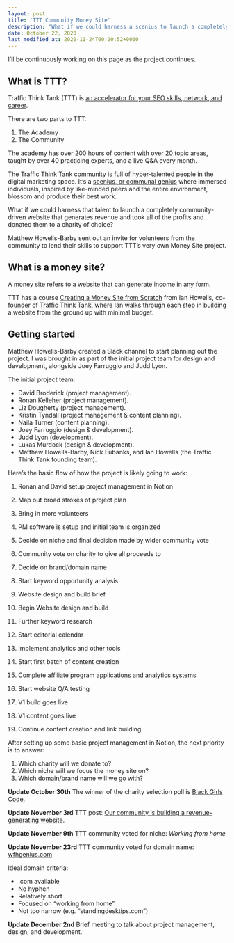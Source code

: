 ```yaml
---
layout: post
title: 'TTT Community Money Site'
description: "What if we could harness a scenius to launch a completely community-driven website that generates revenue and took all of the profits and donated them to a charity of choice?"
date: October 22, 2020
last_modified_at: 2020-11-24T00:20:52+0000
---
```


I’ll be continuously working on this page as the project continues.

## What is TTT?
Traffic Think Tank (TTT) is [an accelerator for your SEO skills, network, and career](https://trafficthinktank.com/).

There are two parts to TTT:
1. The Academy
2. The Community

The academy has over 200 hours of content with over 20 topic areas, taught by over 40 practicing experts, and a live Q&A every month.

The Traffic Think Tank community is full of hyper-talented people in the digital marketing space. It’s a [scenius, or communal genius](https://kk.org/thetechnium/scenius-or-comm/) where immersed individuals, inspired by like-minded peers and the entire environment, blossom and produce their best work.

What if we could harness that talent to launch a completely community-driven website that generates revenue and took all of the profits and donated them to a charity of choice?

Matthew Howells-Barby sent out an invite for volunteers from the community to lend their skills to support TTT’s very own Money Site project.

## What is a money site?
A money site refers to a website that can generate income in any form.

TTT has a course [Creating a Money Site from Scratch](https://trafficthinktank.com/courses/money-site-from-scratch/) from Ian Howells, co-founder of Traffic Think Tank, where Ian walks through each step in building a website from the ground up with minimal budget.

## Getting started

Matthew Howells-Barby created a Slack channel to start planning out the project. I was brought in as part of the initial project team for design and development, alongside Joey Farruggio and Judd Lyon.

The initial project team:
- David Broderick (project management).
- Ronan Kelleher (project management).
- Liz Dougherty (project management).
- Kristin Tyndall (project management & content planning).
- Naila Turner (content planning).
- Joey Farruggio (design & development).
- Judd Lyon (development).
- Lukas Murdock (design & development).
- Matthew Howells-Barby, Nick Eubanks, and Ian Howells (the Traffic Think Tank founding team).

Here’s the basic flow of how the project is likely going to work:

1. Ronan and David setup project management in Notion
2. Map out broad strokes of project plan
3. Bring in more volunteers

1. PM software is setup and initial team is organized
2. Decide on niche and final decision made by wider community vote
3. Community vote on charity to give all proceeds to
4. Decide on brand/domain name
5. Start keyword opportunity analysis
6. Website design and build brief
7. Begin Website design and build
8. Further keyword research
9. Start editorial calendar
10. Implement analytics and other tools
11. Start first batch of content creation
12. Complete affiliate program applications and analytics systems
13. Start website Q/A testing
14. V1 build goes live
15. V1 content goes live
16. Continue content creation and link building

After setting up some basic project management in Notion, the next priority is to answer:
1. Which charity will we donate to?
2. Which niche will we focus the money site on?
3. Which domain/brand name will we go with?

**Update October 30th**
The winner of the charity selection poll is [Black Girls Code](https://www.blackgirlscode.com/).

**Update November 3rd**
TTT post: [Our community is building a revenue-generating website](https://trafficthinktank.com/community-money-site/).

**Update November 9th**
TTT community voted for niche: *Working from home*

**Update November 23rd**
TTT community voted for domain name: [wfhgenius.com](https://wfhgenius.com/)

Ideal domain criteria:
- .com available
- No hyphen
- Relatively short
- Focused on “working from home”
- Not too narrow (e.g. “standingdesktips.com”)


**Update December 2nd**
Brief meeting to talk about project management, design, and development.